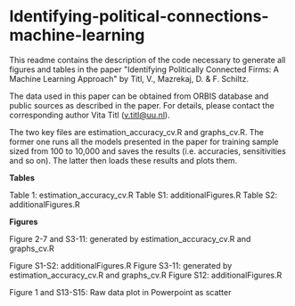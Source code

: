 # Identifying-political-connections-machine-learning

This readme contains the description of the code necessary to generate all figures and tables in the paper "Identifying Politically Connected Firms: A Machine Learning Approach" by Titl, V., Mazrekaj, D. & F. Schiltz.

The data used in this paper can be obtained from ORBIS database and public sources as described in the paper. For details, please contact the corresponding author Vita Titl (v.titl@uu.nl).

The two key files are estimation_accuracy_cv.R and graphs_cv.R. The former one runs all the models presented in the paper for training sample sized from 100 to 10,000 and saves the results (i.e. accuracies, sensitivities and so on). The latter then loads these results and plots them.

**Tables**

Table 1: estimation_accuracy_cv.R
Table S1: additionalFigures.R
Table S2: additionalFigures.R

**Figures**

Figure 2-7 and S3-11: generated by estimation_accuracy_cv.R and graphs_cv.R

Figure S1-S2: additionalFigures.R
Figure S3-11: generated by estimation_accuracy_cv.R and graphs_cv.R
Figure S12: additionalFigures.R

Figure 1 and S13-S15: Raw data plot in Powerpoint as scatter
